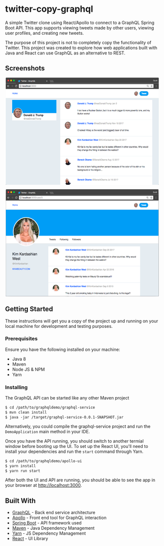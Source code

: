 # twitter-copy-graphql

A simple Twitter clone using React/Apollo to connect to a GraphQL Spring Boot API. This app supports viewing tweets made by other users, viewing user profiles, and creating new tweets. 
 
The purpose of this project is not to completely copy the functionality of Twitter. This project was created to explore how web applications built with Java and React can use GraphQL as an alternative to REST. 

## Screenshots

<p align="center">
<img src="/screenshots/twitter-home.png" width="500px" height="350px" alt="Home Page" align="center"> 
</p> 

<p align="center">
<img src="/screenshots/twitter-profile.png" width="500px" height="350px" alt="Profile Page" align="center">
</p>

## Getting Started

These instructions will get you a copy of the project up and running on your local machine for development and testing purposes.

### Prerequisites

Ensure you have the following installed on your machine: 
- Java 8
- Maven
- Node JS & NPM
- Yarn

### Installing

The GraphQL API can be started like any other Maven project

```
$ cd /path/to/graphqldemo/graphql-service
$ mvn clean install
$ java -jar /target/graphql-service-0.0.1-SNAPSHOT.jar
```

Alternatively, you could compile the graphql-service project and run the `DemoApplication` main method in your IDE.

Once you have the API running, you should switch to another termial window before booting up the UI. To set up the React UI, you'll need to install your dependencies and run the `start` command through Yarn.

```
$ cd /path/to/graphqldemo/apollo-ui
$ yarn install
$ yarn run start
```

After both the UI and API are running, you should be able to see the app in your browser at [http://localhost:3000](http://localhost:3000).

## Built With

* [GraphQL](http://graphql.org/) - Back end service architecture
* [Apollo](https://www.apollographql.com/) - Front end tool for GraphQL interaction
* [Spring Boot](https://projects.spring.io/spring-boot/) - API framework used
* [Maven](https://maven.apache.org/) - Java Dependency Management
* [Yarn](https://yarnpkg.com/en/) - JS Dependency Management
* [React](https://reactjs.org/) - UI Library

